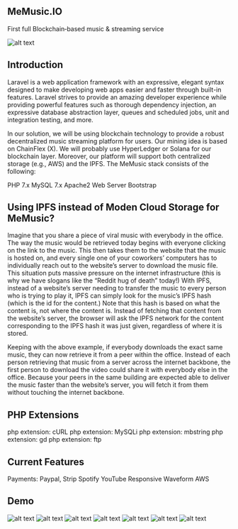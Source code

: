 ## MeMusic.IO

First full Blockchain‑based music & streaming service

![alt text](https://raw.githubusercontent.com/memusic/memusic_webapp/main/img.png)



## Introduction
Laravel is a web application framework with an expressive, elegant syntax designed to make developing web apps easier and faster through built-in features. Laravel strives to provide an amazing developer experience while providing powerful features such as thorough dependency injection, an expressive database abstraction layer, queues and scheduled jobs, unit and integration testing, and more.

In our solution, we will be using blockchain technology to provide a robust decentralized music streaming platform for users.  Our mining idea is based on ChainFlex (X). We will probably use HyperLedger or Solana for our blockchain layer.
Moreover, our platform will support both centralized storage (e.g., AWS) and the IPFS. 
The MeMusic stack consists of the following:

PHP 7.x
MySQL 7.x
Apache2 Web Server
Bootstrap



## Using IPFS instead of Moden Cloud Storage for MeMusic?

Imagine that you share a piece of viral music with everybody in the office. The way the music would be retrieved today begins with everyone clicking on the link to the music. This then takes them to the website that the music is hosted on, and every single one of your coworkers’ computers has to individually reach out to the website’s server to download the music file. This situation puts massive pressure on the internet infrastructure (this is why we have slogans like the “Reddit hug of death” today!)
With IPFS, instead of a website’s server needing to transfer the music to every person who is trying to play it, IPFS can simply look for the music’s IPFS hash (which is the id for the content.) Note that this hash is based on what the content is, not where the content is. Instead of fetching that content from the website’s server, the browser will ask the IPFS network for the content corresponding to the IPFS hash it was just given, regardless of where it is stored.

Keeping with the above example, if everybody downloads the exact same music, they can now retrieve it from a peer within the office. Instead of each person retrieving that music from a server across the internet backbone, the first person to download the video could share it with everybody else in the office. Because your peers in the same building are expected able to deliver the music faster than the website’s server, you will fetch it from them without touching the internet backbone.


## PHP Extensions

php extension: cURL
php extension: MySQLi
php extension: mbstring
php extension: gd
php extension: ftp 

## Current Features

Payments: Paypal, Strip
Spotify
YouTube
Responsive
Waveform
AWS


## Demo 

![alt text](https://raw.githubusercontent.com/memusic/memusic_webapp/main/demo/img1.png)
![alt text](https://raw.githubusercontent.com/memusic/memusic_webapp/main/demo/img2.png)
![alt text](https://raw.githubusercontent.com/memusic/memusic_webapp/main/demo/img3.png)
![alt text](https://raw.githubusercontent.com/memusic/memusic_webapp/main/demo/img4.png)
![alt text](https://raw.githubusercontent.com/memusic/memusic_webapp/main/demo/img5.png)
![alt text](https://raw.githubusercontent.com/memusic/memusic_webapp/main/demo/img6.png)
![alt text](https://raw.githubusercontent.com/memusic/memusic_webapp/main/demo/img7.png)

